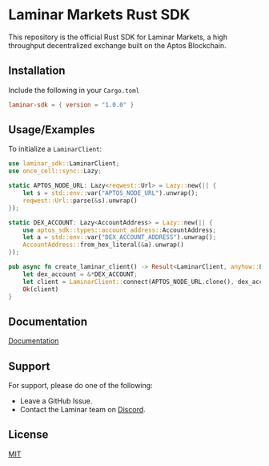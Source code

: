 [//]: # (![Logo]&#40;https://dev-to-uploads.s3.amazonaws.com/uploads/articles/th5xamgrr6se0x5ro4g6.png&#41;)

# Laminar Markets Rust SDK

This repository is the official Rust SDK for Laminar Markets, a high throughput decentralized exchange built on the Aptos Blockchain.

## Installation

Include the following in your `Cargo.toml`
```toml
laminar-sdk = { version = "1.0.0" }
```

## Usage/Examples

To initialize a `LaminarClient`:
```rust
use laminar_sdk::LaminarClient;
use once_cell::sync::Lazy;

static APTOS_NODE_URL: Lazy<reqwest::Url> = Lazy::new(|| {
    let s = std::env::var("APTOS_NODE_URL").unwrap();
    reqwest::Url::parse(&s).unwrap()
});

static DEX_ACCOUNT: Lazy<AccountAddress> = Lazy::new(|| {
    use aptos_sdk::types::account_address::AccountAddress;
    let a = std::env::var("DEX_ACCOUNT_ADDRESS").unwrap();
    AccountAddress::from_hex_literal(&a).unwrap()
});

pub async fn create_laminar_client() -> Result<LaminarClient, anyhow::Error> {
    let dex_account = &*DEX_ACCOUNT;
    let client = LaminarClient::connect(APTOS_NODE_URL.clone(), dex_account, acc).await?;
    Ok(client)
}
```

## Documentation

[Documentation](https://linktodocumentation)

## Support

For support, please do one of the following:

- Leave a GitHub Issue.
- Contact the Laminar team on [Discord](https://discord.gg/laminar).

## License

[MIT](https://choosealicense.com/licenses/mit/)
